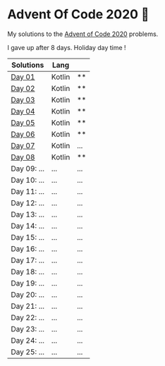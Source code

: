 # Advent Of Code 2020 🎄

My solutions to the [Advent of Code 2020](https://adventofcode.com/2020) problems.

I gave up after 8 days. Holiday day time !

| Solutions                               | Lang       |      |
| --------------------------------------- | ---------- | ---- |
| [Day 01](./src/day01/)                  | Kotlin     |  **  |
| [Day 02](./src/day02/)                  | Kotlin     |  **  |
| [Day 03](./src/day03/)                  | Kotlin     |  **  |
| [Day 04](./src/day04/)                  | Kotlin     |  **  |
| [Day 05](./src/day05/)                  | Kotlin     |  **  |
| [Day 06](./src/day06/)                  | Kotlin     |  **  |
| [Day 07](./src/day07/)                  | Kotlin     | ...  |
| [Day 08](./src/day08/)                  | Kotlin     |  **  |
| Day 09: ...                             | ...        | ...  |
| Day 10: ...                             | ...        | ...  |
| Day 11: ...                             | ...        | ...  |
| Day 12: ...                             | ...        | ...  |
| Day 13: ...                             | ...        | ...  |
| Day 14: ...                             | ...        | ...  |
| Day 15: ...                             | ...        | ...  |
| Day 16: ...                             | ...        | ...  |
| Day 17: ...                             | ...        | ...  |
| Day 18: ...                             | ...        | ...  |
| Day 19: ...                             | ...        | ...  |
| Day 20: ...                             | ...        | ...  |
| Day 21: ...                             | ...        | ...  |
| Day 22: ...                             | ...        | ...  |
| Day 23: ...                             | ...        | ...  |
| Day 24: ...                             | ...        | ...  |
| Day 25: ...                             | ...        | ...  |
